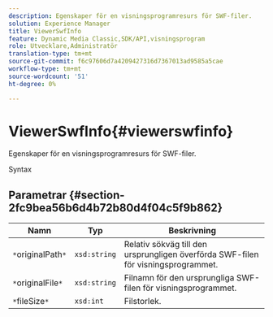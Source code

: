 ```yaml
---
description: Egenskaper för en visningsprogramresurs för SWF-filer.
solution: Experience Manager
title: ViewerSwfInfo
feature: Dynamic Media Classic,SDK/API,visningsprogram
role: Utvecklare,Administratör
translation-type: tm+mt
source-git-commit: f6c97606d7a4209427316d7367013ad9585a5cae
workflow-type: tm+mt
source-wordcount: '51'
ht-degree: 0%

---
```



# ViewerSwfInfo{#viewerswfinfo}

Egenskaper för en visningsprogramresurs för SWF-filer.

Syntax

## Parametrar {#section-2fc9bea56b6d4b72b80d4f04c5f9b862}

| Namn | Typ | Beskrivning |
|---|---|---|
| `*`originalPath`*` | `xsd:string` | Relativ sökväg till den ursprungligen överförda SWF-filen för visningsprogrammet. |
| `*`originalFile`*` | `xsd:string` | Filnamn för den ursprungliga SWF-filen för visningsprogrammet. |
| `*`fileSize`*` | `xsd:int` | Filstorlek. |

